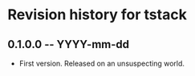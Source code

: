 # Revision history for tstack

## 0.1.0.0 -- YYYY-mm-dd

* First version. Released on an unsuspecting world.
